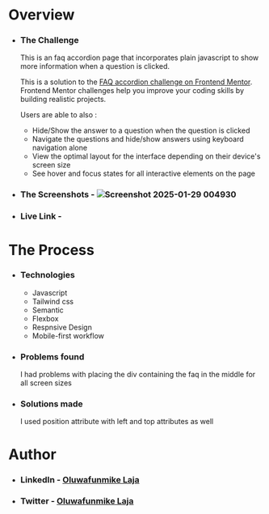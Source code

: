 # Overview

- ### The Challenge
  This is an faq accordion page that incorporates plain javascript to show more information when a question is clicked.

  This is a solution to the [FAQ accordion challenge on Frontend Mentor](https://www.frontendmentor.io/challenges/faq-accordion-wyfFdeBwBz). Frontend Mentor challenges help you improve your coding skills by building realistic projects. 

  Users are able to also : 
  - Hide/Show the answer to a question when the question is clicked
  - Navigate the questions and hide/show answers using keyboard navigation alone
  - View the optimal layout for the interface depending on their device's screen size
  - See hover and focus states for all interactive elements on the page

- ### The Screenshots - ![Screenshot 2025-01-29 004930](https://github.com/user-attachments/assets/0c38ff83-5dfe-4c76-8a24-c19e2a93f279)
 
- ### Live Link - 

# The Process

- ### Technologies
   - Javascript
   - Tailwind css 
   - Semantic
   - Flexbox
   - Respnsive Design
   - Mobile-first workflow


- ### Problems found
   I had problems with placing the div containing the faq in the middle for all screen sizes

- ### Solutions made
  I used position attribute with left and top attributes as well
 
# Author

- ### LinkedIn - [Oluwafunmike Laja](https://www.linkedin.com/in/oluwafunmikelaja/)
- ### Twitter - [Oluwafunmike Laja](https://x.com/OluwafunmikeL?t=ABxse55-b3cgdNRjcqyQ5A&s=09)

